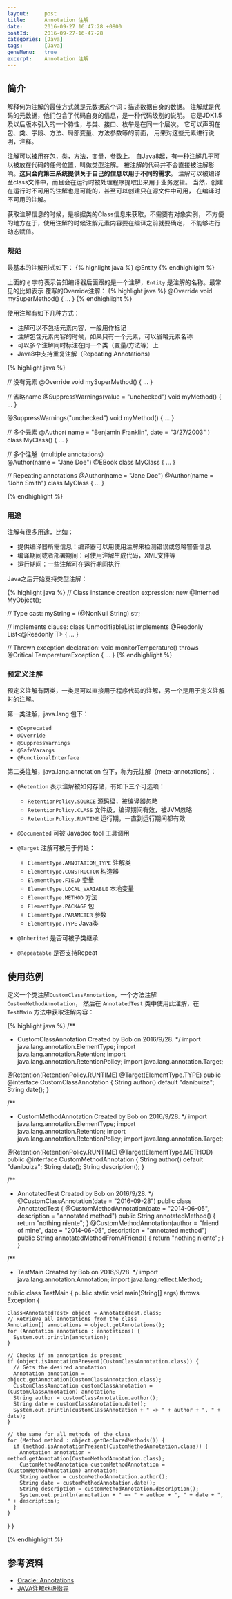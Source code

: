 ```yaml
---
layout:     post
title:      Annotation 注解
date:       2016-09-27 16:47:28 +0800
postId:     2016-09-27-16-47-28
categories: [Java]
tags:       [Java]
geneMenu:   true
excerpt:    Annotation 注解
---
```


## 简介
解释何为注解的最佳方式就是元数据这个词：描述数据自身的数据。
注解就是代码的元数据，他们包含了代码自身的信息，是一种代码级别的说明。
它是JDK1.5及以后版本引入的一个特性，与类、接口、枚举是在同一个层次。
它可以声明在包、类、字段、方法、局部变量、方法参数等的前面，
用来对这些元素进行说明，注释。

注解可以被用在包，类，方法，变量，参数上。
自Java8起，有一种注解几乎可以被放在代码的任何位置，叫做类型注解。
被注解的代码并不会直接被注解影响。**这只会向第三系统提供关于自己的信息以用于不同的需求**。
注解可以被编译至class文件中，而且会在运行时被处理程序提取出来用于业务逻辑。
当然，创建在运行时不可用的注解也是可能的，甚至可以创建只在源文件中可用，
在编译时不可用的注解。

获取注解信息的时候，是根据类的Class信息来获取，不需要有对象实例，
不方便的地方在于，使用注解的时候注解元素内容要在编译之前就要确定，
不能够进行动态赋值。

### 规范
最基本的注解形式如下：
{% highlight java %}
@Entity
{% endhighlight %}

上面的 `@` 字符表示告知编译器后面跟的是一个注解，`Entity` 是注解的名称。最常见的比如表示
覆写的Override注解：
{% highlight java %}
@Override
void mySuperMethod() { ... }
{% endhighlight %}

使用注解有如下几种方式：
* 注解可以不包括元素内容，一般用作标记
* 注解包含元素内容的时候，如果只有一个元素，可以省略元素名称
* 可以多个注解同时标注在同一个类（变量/方法等）上
* Java8中支持重复注解（Repeating Annotations）

{% highlight java %}

// 没有元素
@Override
void mySuperMethod() { ... }

// 省略name
@SuppressWarnings(value = "unchecked")
void myMethod() { ... }

@SuppressWarnings("unchecked")
void myMethod() { ... }

// 多个元素
@Author(
   name = "Benjamin Franklin",
   date = "3/27/2003"
)
class MyClass() { ... }

// 多个注解（multiple annotations）  
@Author(name = "Jane Doe")
@EBook
class MyClass { ... }

// Repeating annotations 
@Author(name = "Jane Doe")
@Author(name = "John Smith")
class MyClass { ... }

{% endhighlight %}


### 用途
注解有很多用途，比如：  

* 提供编译器所需信息：编译器可以用使用注解来检测错误或忽略警告信息  
* 编译期间或者部署期间：可使用注解生成代码，XML文件等  
* 运行期间：一些注解可在运行期间执行  



Java之后开始支持类型注解：

{% highlight java %}
// Class instance creation expression:
new @Interned MyObject();

// Type cast:
myString = (@NonNull String) str;

// implements clause:
class UnmodifiableList<T> implements @Readonly List<@Readonly T> { ... }

// Thrown exception declaration:
void monitorTemperature() throws @Critical TemperatureException { ... }
{% endhighlight %}

### 预定义注解
预定义注解有两类，一类是可以直接用于程序代码的注解，另一个是用于定义注解时的注解。

第一类注解，java.lang 包下：

* `@Deprecated`  
* `@Override`  
* `@SuppressWarnings`  
* `@SafeVarargs`  
* `@FunctionalInterface`  

第二类注解，java.lang.annotation 包下，称为元注解（meta-annotations）：  

* `@Retention` 表示注解被如何存储，有如下三个可选项：  

    * `RetentionPolicy.SOURCE` 源码级，被编译器忽略  
    * `RetentionPolicy.CLASS` 文件级，编译期间有效，被JVM忽略  
    * `RetentionPolicy.RUNTIME` 运行期，一直到运行期间都有效      
* `@Documented` 可被 Javadoc tool 工具调用   
* `@Target` 注解可被用于何处：  

    * `ElementType.ANNOTATION_TYPE` 注解类  
    * `ElementType.CONSTRUCTOR` 构造器  
    * `ElementType.FIELD` 变量  
    * `ElementType.LOCAL_VARIABLE` 本地变量  
    * `ElementType.METHOD` 方法  
    * `ElementType.PACKAGE` 包  
    * `ElementType.PARAMETER` 参数  
    * `ElementType.TYPE` Java类  
* `@Inherited` 是否可被子类继承  
* `@Repeatable` 是否支持Repeat  

## 使用范例

定义一个类注解`CustomClassAnnotation`，一个方法注解`CustomMethodAnnotation`，
然后在 `AnnotatedTest` 类中使用此注解，在 `TestMain` 方法中获取注解内容：

{% highlight java %}
/**
 * CustomClassAnnotation Created by Bob on 2016/9/28.
 */
import java.lang.annotation.ElementType;
import java.lang.annotation.Retention;
import java.lang.annotation.RetentionPolicy;
import java.lang.annotation.Target;

@Retention(RetentionPolicy.RUNTIME)
@Target(ElementType.TYPE)
public @interface CustomClassAnnotation {
  String author() default "danibuiza";
  String date();
}


/**
 * CustomMethodAnnotation Created by Bob on 2016/9/28.
 */
import java.lang.annotation.ElementType;
import java.lang.annotation.Retention;
import java.lang.annotation.RetentionPolicy;
import java.lang.annotation.Target;

@Retention(RetentionPolicy.RUNTIME)
@Target(ElementType.METHOD)
public @interface CustomMethodAnnotation {
  String author() default "danibuiza";
  String date();
  String description();
}


/**
 * AnnotatedTest Created by Bob on 2016/9/28.
 */
@CustomClassAnnotation(date = "2016-09-28")
public class AnnotatedTest {
  @CustomMethodAnnotation(date = "2014-06-05", description = "annotated method")
  public String annotatedMethod() {
    return "nothing niente";
  }
  @CustomMethodAnnotation(author = "friend of mine", date = "2014-06-05", description = "annotated method")
  public String annotatedMethodFromAFriend() {
    return "nothing niente";
  }
}


/**
 * TestMain Created by Bob on 2016/9/28.
 */
import java.lang.annotation.Annotation;
import java.lang.reflect.Method;

public class TestMain {
  public static void main(String[] args) throws Exception {

    Class<AnnotatedTest> object = AnnotatedTest.class;
    // Retrieve all annotations from the class
    Annotation[] annotations = object.getAnnotations();
    for (Annotation annotation : annotations) {
      System.out.println(annotation);
    }

    // Checks if an annotation is present
    if (object.isAnnotationPresent(CustomClassAnnotation.class)) {
      // Gets the desired annotation
      Annotation annotation = object.getAnnotation(CustomClassAnnotation.class);
      CustomClassAnnotation customClassAnnotation = (CustomClassAnnotation) annotation;
      String author = customClassAnnotation.author();
      String date = customClassAnnotation.date();
      System.out.println(customClassAnnotation + " => " + author + ", " + date);
    }

    // the same for all methods of the class
    for (Method method : object.getDeclaredMethods()) {
      if (method.isAnnotationPresent(CustomMethodAnnotation.class)) {
        Annotation annotation = method.getAnnotation(CustomMethodAnnotation.class);
        CustomMethodAnnotation customMethodAnnotation = (CustomMethodAnnotation) annotation;
        String author = customMethodAnnotation.author();
        String date = customMethodAnnotation.date();
        String description = customMethodAnnotation.description();
        System.out.println(annotation + " => " + author + ", " + date + ", " + description);
      }
    }
  }
}

{% endhighlight %}


## 参考资料

* [Oracle: Annotations](https://docs.oracle.com/javase/tutorial/java/annotations/)
* [JAVA注解终极指导](http://blog.csdn.net/u013067223/article/details/47860165)

